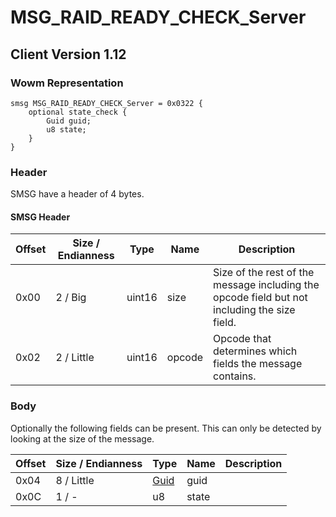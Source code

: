 # MSG_RAID_READY_CHECK_Server
## Client Version 1.12

### Wowm Representation
```rust,ignore
smsg MSG_RAID_READY_CHECK_Server = 0x0322 {
    optional state_check {
        Guid guid;
        u8 state;
    }
}
```
### Header
SMSG have a header of 4 bytes.

#### SMSG Header
| Offset | Size / Endianness | Type   | Name   | Description |
| ------ | ----------------- | ------ | ------ | ----------- |
| 0x00   | 2 / Big           | uint16 | size   | Size of the rest of the message including the opcode field but not including the size field.|
| 0x02   | 2 / Little        | uint16 | opcode | Opcode that determines which fields the message contains.|
### Body

Optionally the following fields can be present. This can only be detected by looking at the size of the message.

| Offset | Size / Endianness | Type | Name | Description |
| ------ | ----------------- | ---- | ---- | ----------- |
| 0x04 | 8 / Little | [Guid](../spec/packed-guid.md) | guid |  |
| 0x0C | 1 / - | u8 | state |  |

